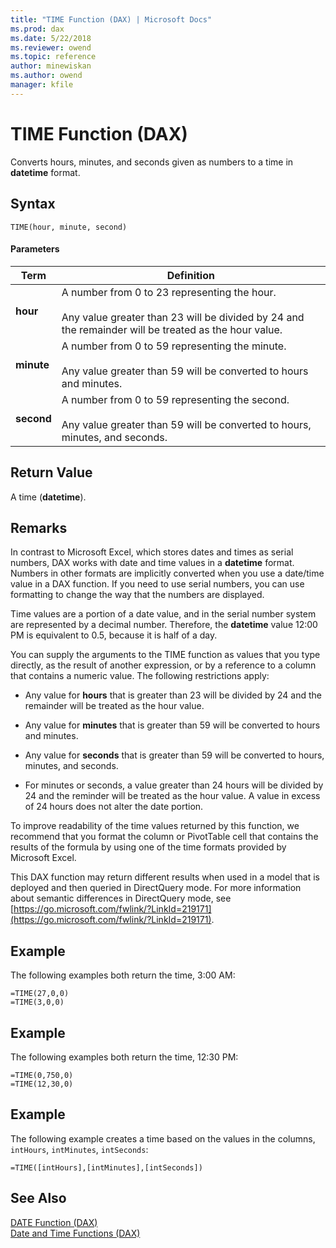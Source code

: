```yaml
---
title: "TIME Function (DAX) | Microsoft Docs"
ms.prod: dax
ms.date: 5/22/2018
ms.reviewer: owend
ms.topic: reference
author: minewiskan
ms.author: owend
manager: kfile
---
```

# TIME Function (DAX)
Converts hours, minutes, and seconds given as numbers to a time in **datetime** format.  
  
## Syntax  
  
```dax
TIME(hour, minute, second)  
```
  
#### Parameters  
  
|Term|Definition|  
|--------|--------------|  
|**hour**|A number from 0 to 23 representing the hour.<br /><br />Any value greater than 23 will be divided by 24 and the remainder will be treated as the hour value.|  
|**minute**|A number from 0 to 59 representing the minute.<br /><br />Any value greater than 59 will be converted to hours and minutes.|  
|**second**|A number from 0 to 59 representing the second.<br /><br />Any value greater than 59 will be converted to hours, minutes, and seconds.|  
  
## Return Value  
A time (**datetime**).  
  
## Remarks  
In contrast to Microsoft Excel, which stores dates and times as serial numbers, DAX works with date and time values in a **datetime** format. Numbers in other formats are implicitly converted when you use a date/time value in a DAX function. If you need to use serial numbers, you can use formatting to change the way that the numbers are displayed.  
  
Time values are a portion of a date value, and in the serial number system are represented by a decimal number. Therefore, the **datetime** value 12:00 PM is equivalent to 0.5, because it is half of a day.  
  
You can supply the arguments to the TIME function as values that you type directly, as the result of another expression, or by a reference to a column that contains a numeric value. The following restrictions apply:  
  
-   Any value for **hours** that is greater than 23 will be divided by 24 and the remainder will be treated as the hour value.  
  
-   Any value for **minutes** that is greater than 59 will be converted to hours and minutes.  
  
-   Any value for **seconds** that is greater than 59 will be converted to hours, minutes, and seconds.  
  
-   For minutes or seconds, a value greater than 24 hours will be divided by 24 and the reminder will be treated as the hour value. A value in excess of 24 hours does not alter the date portion.  
  
To improve readability of the time values returned by this function, we recommend that you format the column or PivotTable cell that contains the results of the formula by using one of the time formats provided by Microsoft Excel.  
  
This DAX function may return different results when used in a model that is deployed and then queried in DirectQuery mode. For more information about semantic differences in DirectQuery mode, see  [https://go.microsoft.com/fwlink/?LinkId=219171](https://go.microsoft.com/fwlink/?LinkId=219171).  
  
## Example  
The following examples both return the time, 3:00 AM:  
  
```dax
=TIME(27,0,0)   
=TIME(3,0,0)  
```
  
## Example  
The following examples both return the time, 12:30 PM:  
  
```dax
=TIME(0,750,0)   
=TIME(12,30,0)  
```
  
## Example  
The following example creates a time based on the values in the columns, `intHours`, `intMinutes`, `intSeconds`:  
  
```dax
=TIME([intHours],[intMinutes],[intSeconds])  
```
  
## See Also  
[DATE Function &#40;DAX&#41;](date-function-dax.md)  
[Date and Time Functions &#40;DAX&#41;](date-and-time-functions-dax.md)  
  
